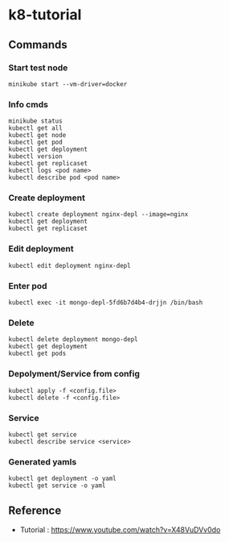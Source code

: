 # k8-tutorial

## Commands

### Start test node

```
minikube start --vm-driver=docker
```

### Info cmds

```
minikube status
kubectl get all
kubectl get node
kubectl get pod
kubectl get deployment
kubectl version
kubectl get replicaset
kubectl logs <pod name>
kubectl describe pod <pod name>
```

### Create deployment

```
kubectl create deployment nginx-depl --image=nginx
kubectl get deployment
kubectl get replicaset
```

### Edit deployment

```
kubectl edit deployment nginx-depl
```

### Enter pod 

```
kubectl exec -it mongo-depl-5fd6b7d4b4-drjjn /bin/bash
```

### Delete

```
kubectl delete deployment mongo-depl
kubectl get deployment
kubectl get pods
```

### Depolyment/Service from config

```
kubectl apply -f <config.file>
kubectl delete -f <config.file>
```

### Service
```
kubectl get service
kubectl describe service <service>
```

### Generated yamls
```
kubectl get deployment -o yaml
kubectl get service -o yaml
```

## Reference

* Tutorial : https://www.youtube.com/watch?v=X48VuDVv0do
